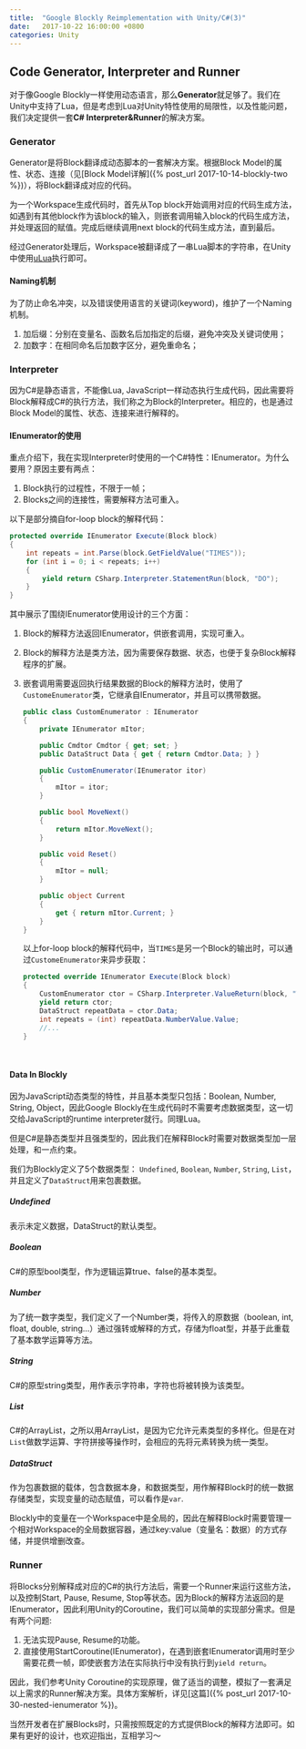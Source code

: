 ```yaml
---
title:  "Google Blockly Reimplementation with Unity/C#(3)"
date:   2017-10-22 16:00:00 +0800
categories: Unity
---
```


## Code Generator, Interpreter and Runner

对于像Google Blockly一样使用动态语言，那么**Generator**就足够了。我们在Unity中支持了Lua，但是考虑到Lua对Unity特性使用的局限性，以及性能问题，我们决定提供一套**C# Interpreter&Runner**的解决方案。

### Generator

Generator是将Block翻译成动态脚本的一套解决方案。根据Block Model的属性、状态、连接（见[Block Model详解]({% post_url 2017-10-14-blockly-two %})），将Block翻译成对应的代码。

为一个Workspace生成代码时，首先从Top block开始调用对应的代码生成方法，如遇到有其他block作为该block的输入，则嵌套调用输入block的代码生成方法，并处理返回的赋值。完成后继续调用next block的代码生成方法，直到最后。

经过Generator处理后，Workspace被翻译成了一串Lua脚本的字符串，在Unity中使用[uLua](https://github.com/topameng/tolua)执行即可。

#### Naming机制

为了防止命名冲突，以及错误使用语言的关键词(keyword)，维护了一个Naming机制。

1. 加后缀：分别在变量名、函数名后加指定的后缀，避免冲突及关键词使用；
2. 加数字：在相同命名后加数字区分，避免重命名；



### Interpreter

因为C#是静态语言，不能像Lua, JavaScript一样动态执行生成代码，因此需要将Block解释成C#的执行方法，我们称之为Block的Interpreter。相应的，也是通过Block Model的属性、状态、连接来进行解释的。

#### IEnumerator的使用

重点介绍下，我在实现Interpreter时使用的一个C#特性：IEnumerator。为什么要用？原因主要有两点：

1. Block执行的过程性，不限于一帧；
2. Blocks之间的连接性，需要解释方法可重入。


以下是部分摘自for-loop block的解释代码：

```c#
protected override IEnumerator Execute(Block block)
{
    int repeats = int.Parse(block.GetFieldValue("TIMES"));
    for (int i = 0; i < repeats; i++)
    {
        yield return CSharp.Interpreter.StatementRun(block, "DO");
    }
}
```

其中展示了围绕IEnumerator使用设计的三个方面：

1. Block的解释方法返回IEnumerator，供嵌套调用，实现可重入。

2. Block的解释方法是类方法，因为需要保存数据、状态，也便于复杂Block解释程序的扩展。

3. 嵌套调用需要返回执行结果数据的Block的解释方法时，使用了`CustomeEnumerator`类，它继承自IEnumerator，并且可以携带数据。

   ```c#
   public class CustomEnumerator : IEnumerator
   {
       private IEnumerator mItor;

       public Cmdtor Cmdtor { get; set; }
       public DataStruct Data { get { return Cmdtor.Data; } }

       public CustomEnumerator(IEnumerator itor)
       {
           mItor = itor;
       }

       public bool MoveNext()
       {
           return mItor.MoveNext();
       }

       public void Reset()
       {
           mItor = null;
       }

       public object Current
       {
           get { return mItor.Current; }
       }
   }
   ```

   以上for-loop block的解释代码中，当`TIMES`是另一个Block的输出时，可以通过`CustomeEnumerator`来异步获取：

   ```c#
   protected override IEnumerator Execute(Block block)
   {
       CustomEnumerator ctor = CSharp.Interpreter.ValueReturn(block, "TIMES", new DataStruct(0));
       yield return ctor;
       DataStruct repeatData = ctor.Data;
       int repeats = (int) repeatData.NumberValue.Value;
       //...
   }
   ```

   ​

#### Data In Blockly

因为JavaScript动态类型的特性，并且基本类型只包括：Boolean, Number, String, Object，因此Google Blockly在生成代码时不需要考虑数据类型，这一切交给JavaScript的runtime interpreter就行。同理Lua。

但是C#是静态类型并且强类型的，因此我们在解释Block时需要对数据类型加一层处理，和一点约束。

我们为Blockly定义了5个数据类型： `Undefined`,  `Boolean`, `Number`, `String`, `List`，并且定义了`DataStruct`用来包裹数据。

##### Undefined

表示未定义数据，DataStruct的默认类型。

##### Boolean

C#的原型bool类型，作为逻辑运算true、false的基本类型。

##### Number

为了统一数字类型，我们定义了一个Number类，将传入的原数据（boolean, int, float, double, string…）通过强转或解释的方式，存储为float型，并基于此重载了基本数学运算等方法。

##### String

C#的原型string类型，用作表示字符串，字符也将被转换为该类型。

##### List

C#的ArrayList，之所以用ArrayList，是因为它允许元素类型的多样化。但是在对`List`做数学运算、字符拼接等操作时，会相应的先将元素转换为统一类型。

##### DataStruct

作为包裹数据的载体，包含数据本身，和数据类型，用作解释Block时的统一数据存储类型，实现变量的动态赋值，可以看作是`var`.

Blockly中的变量在一个Workspace中是全局的，因此在解释Block时需要管理一个相对Workspace的全局数据容器，通过key:value（变量名：数据）的方式存储，并提供增删改查。

### Runner

将Blocks分别解释成对应的C#的执行方法后，需要一个Runner来运行这些方法，以及控制Start, Pause, Resume, Stop等状态。因为Block的解释方法返回的是IEnumerator，因此利用Unity的Coroutine，我们可以简单的实现部分需求。但是有两个问题:

1. 无法实现Pause, Resume的功能。
2. 直接使用StartCoroutine(IEnumerator)，在遇到嵌套IEnumerator调用时至少需要花费一帧，即使嵌套方法在实际执行中没有执行到`yield return`。

因此，我们参考Unity Coroutine的实现原理，做了适当的调整，模拟了一套满足以上需求的Runner解决方案。具体方案解析，详见[这篇]({% post_url 2017-10-30-nested-ienumerator %})。



当然开发者在扩展Blocks时，只需按照既定的方式提供Block的解释方法即可。如果有更好的设计，也欢迎指出，互相学习～